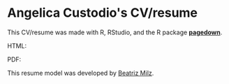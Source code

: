 # Angelica Custodio's CV/resume

This CV/resume was made with R, RStudio, and the R package [**pagedown**](https://github.com/rstudio/pagedown).


HTML: 

PDF: 

This resume model was developed by [Beatriz Milz](https://github.com/beatrizmilz/resume).
